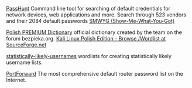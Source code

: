
[PassHunt](https://github.com/Viralmaniar/Passhunt)
Command line tool for searching of default credentials for network devices, web applications and more. Search through 523 vendors and their 2084 default passwords
[SMWYG (Show-Me-What-You-Got)](https://github.com/Viralmaniar/SMWYG-Show-Me-What-You-Got)

[Polish PREMIUM Dictionary](https://bezpieka.org/polski-slownik-premium-polish-wordlist)
official dictionary created by the team on the forum bezpieka.org.
[Kali Linux Polish Edition - Browse /Wordlist at SourceForge.net](https://sourceforge.net/projects/kali-linux/files/Wordlist/)

[statistically-likely-usernames](https://github.com/insidetrust/statistically-likely-usernames)
wordlists for creating statistically likely username lists.

[PortForward](https://portforward.com/router-password/)
The most comprehensive default router password list on the Internet.
